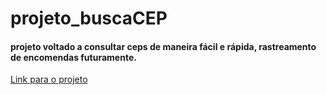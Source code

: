 # projeto_buscaCEP
<h4>projeto voltado a consultar ceps de maneira fácil e rápida, rastreamento de encomendas futuramente.</h4>
<a href="https://upbeat-euler-e378a0.netlify.app">Link para o projeto</a>
<img src = "https://www.imagemhost.com.br/images/2021/02/22/busca-cep.png" alt="">
<img src = "https://www.imagemhost.com.br/images/2021/02/22/busca.jpg" alt="">


